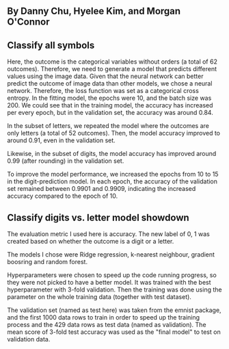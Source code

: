## By Danny Chu, Hyelee Kim, and Morgan O'Connor

## Classify all symbols 
Here, the outcome is the categorical variables without orders (a total of 62 outcomes). 
Therefore, we need to generate a model that predicts different values using the image data.
Given that the neural network can better predict the outcome of image data than other models, we chose a neural network. 
Therefore, the loss function was set as a categorical cross entropy. In the fitting model, the epochs were 10, and the batch size was 200.
We could see that in the training model, the accuracy has increased per every epoch, but in the validation set, the accuracy was around 0.84.

In the subset of letters, we repeated the model where the outcomes are only letters (a total of 52 outcomes).
Then, the model accuracy improved to around 0.91, even in the validation set.

Likewise, in the subset of digits, the model accuracy has improved around 0.99 (after rounding) in the validation set. 

To improve the model performance, we increased the epochs from 10 to 15 in the digit-prediction model. 
In each epoch, the accuracy of the validation set remained between 0.9901 and 0.9909, indicating the increased accuracy 
compared to the epoch of 10.

## Classify digits vs. letter model showdown
The evaluation metric I used here is accuracy. The new label of 0, 1 was created based on whether the outcome is a digit or a letter. 

The models I chose were Ridge regression, k-nearest neighbour, gradient boosring and random forest. 

Hyperparameters were chosen to speed up the code running progress, so they were not picked to have a better model. It was trained with the best hyperparameter with 3-fold validation. Then the training was done using the parameter on the whole training data (together with test dataset).

The validation set (named as test here) was taken from the emnist package, and the first 1000 data rows to train in order to speed up the training process and the 429 data rows as test data (named as validation). The mean score of 3-fold test accuracy was used as the "final model" to test on validation data. 
